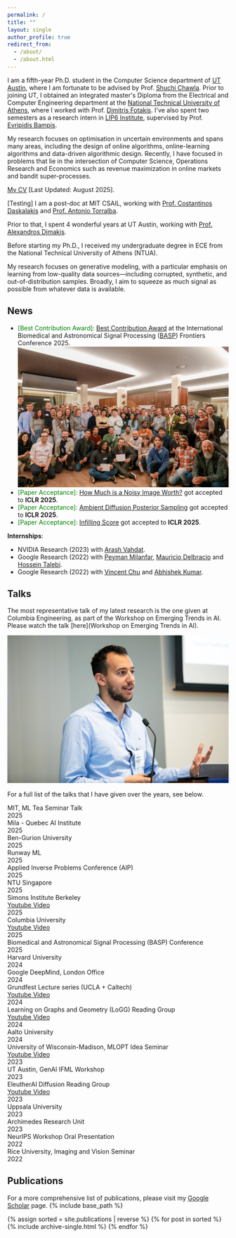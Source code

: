```yaml
---
permalink: /
title: ""
layout: single
author_profile: true
redirect_from:
  - /about/
  - /about.html
---
```


I am a fifth-year Ph.D. student in the Computer Science department of [UT Austin](https://www.utexas.edu/), where I am fortunate to be advised by Prof. [Shuchi Chawla](https://www.cs.utexas.edu/people/faculty-researchers/shuchi-chawla). Prior to joining UT, I obtained an integrated master's Diploma from the Electrical and Computer Engineering department at the [National Technical University of Athens](https://www.ntua.gr/en/), where I worked with Prof. [Dimitris Fotakis](http://www.softlab.ntua.gr/~fotakis/). I've also spent two semesters as a research intern in [LIP6 Institute](https://www.lip6.fr/?LANG=en), supervised by Prof. [Evripidis Bampis](https://webia.lip6.fr/~bampise/).

My research focuses on optimisation in uncertain environments and spans many areas, including the design of online algorithms, online-learning algorithms and data-driven algorithmic design. Recently, I have focused in problems that lie in the intersection of Computer Science, Operations Research and Economics such as revenue maximization in online markets and bandit super-processes.


[<i class="fa-solid fa-file-pdf"></i> My CV](assets/pdf/example_pdf.pdf) [Last Updated: August 2025].


[Testing] I am a post-doc at MIT CSAIL, working with [Prof. Costantinos Daskalakis](https://people.csail.mit.edu/costis/) and [Prof. Antonio Torralba](https://groups.csail.mit.edu/vision/torralbalab/).

Prior to that, I spent 4 wonderful years at UT Austin, working with [Prof. Alexandros Dimakis](https://users.ece.utexas.edu/~dimakis/). 

Before starting my Ph.D., I received my undergraduate degree in ECE from the National Technical University of Athens (NTUA).
 
My research focuses on generative modeling, with a particular emphasis on learning from low-quality data sources—including corrupted, synthetic, and out-of-distribution samples. Broadly, I aim to squeeze as much signal as possible from whatever data is available.


## News
- <span style="color:green"> [Best Contribution Award]: </span> [Best Contribution Award](https://baspfrontiers.org/best-contribution-awards/) at the International Biomedical and Astronomical Signal Processing ([BASP](https://baspfrontiers.org/)) Frontiers Conference 2025.
![](images/basp2025.jpg)
- <span style="color:green"> [Paper Acceptance]: </span> [How Much is a Noisy Image Worth?](https://arxiv.org/abs/2411.02780) got accepted to **ICLR 2025**.
- <span style="color:green"> [Paper Acceptance]: </span> [Ambient Diffusion Posterior Sampling](https://arxiv.org/abs/2403.08728) got accepted to **ICLR 2025**.
- <span style="color:green"> [Paper Acceptance]: </span> [Infilling Score](https://openreview.net/forum?id=9QPH1YQCMn) got accepted to **ICLR 2025**.



**Internships**:
* NVIDIA Research (2023) with [Arash Vahdat](https://scholar.google.com/citations?user=p9-nlRIAAAAJ&hl=en).
* Google Research (2022) with [Peyman Milanfar](https://scholar.google.com/citations?user=iGzDl8IAAAAJ&hl=en), [Mauricio Delbracio](https://scholar.google.com/citations?user=lDDm920AAAAJ&hl=en) and [Hossein Talebi](https://scholar.google.com/citations?user=UOX9BigAAAAJ&hl=en). 
* Google Research (2022) with [Vincent Chu](https://scholar.google.com/citations?user=R-OrlSgAAAAJ&hl=en) and [Abhishek Kumar](https://scholar.google.com/citations?user=6vghMS0AAAAJ&hl=en).






## Talks

The most representative talk of my latest research is the one given at Columbia Engineering, as part of the Workshop on Emerging Trends in AI. Please watch the talk [here](Workshop on Emerging Trends in AI).

![](images/columbia_photo.jpg)


For a full list of the talks that I have given over the years, see below.
<div class="talks-section">
  <div class="talk-entry">
    <div class="talk-main">MIT, ML Tea Seminar Talk</div>
    <div class="talk-sub">2025</div>
  </div>
  <div class="talk-entry">
    <div class="talk-main">Mila - Quebec AI Institute</div>
    <div class="talk-sub">2025</div>
  </div>
  <div class="talk-entry">
    <div class="talk-main">Ben-Gurion University</div>
    <div class="talk-sub">2025</div>
  </div>
  <div class="talk-entry">
    <div class="talk-main">Runway ML</div>
    <div class="talk-sub">2025</div>
  </div>
  <div class="talk-entry">
    <div class="talk-main">Applied Inverse Problems Conference (AIP)</div>
    <div class="talk-sub">2025</div>
  </div>
  <div class="talk-entry">
    <div class="talk-main">NTU Singapore</div>
    <div class="talk-sub">2025</div>
  </div>
  <div class="talk-entry">
    <div class="talk-main">
      Simons Institute Berkeley
      <br>
      <a href="https://www.youtube.com/watch?v=YJ0Q3bmYUpE&list=PLgKuh-lKre13F6duXbU7e8dJqXnRpJuxy&index=19" target="_blank" rel="noopener">Youtube Video</a>
    </div>
    <div class="talk-sub">2025</div>
  </div>
  <div class="talk-entry">
    <div class="talk-main">
      Columbia University
      <br>
      <a href="https://www.youtube.com/watch?v=4HTuPx6wjJM&list=PLpktWkixc1gU0D1f4K-browFuoSluIvei&index=10" target="_blank" rel="noopener">Youtube Video</a>
    </div>
    <div class="talk-sub">2025</div>
  </div>
  <div class="talk-entry">
    <div class="talk-main">Biomedical and Astronomical Signal Processing (BASP) Conference</div>
    <div class="talk-sub">2025</div>
  </div>
  <div class="talk-entry">
    <div class="talk-main">Harvard University</div>
    <div class="talk-sub">2024</div>
  </div>
  <div class="talk-entry">
    <div class="talk-main">Google DeepMind, London Office</div>
    <div class="talk-sub">2024</div>
  </div>
  <div class="talk-entry">
    <div class="talk-main">
      Grundfest Lecture series (UCLA + Caltech)
      <br>
      <a href="https://www.youtube.com/watch?v=038QxC5kTLk" target="_blank" rel="noopener">Youtube Video</a>
    </div>
    <div class="talk-sub">2024</div>
  </div>
  <div class="talk-entry">
    <div class="talk-main">
      Learning on Graphs and Geometry (LoGG) Reading Group
      <br>
      <a href="https://www.youtube.com/watch?v=iCDPewLVTro" target="_blank" rel="noopener">Youtube Video</a>
    </div>
    <div class="talk-sub">2024</div>
  </div>
  <div class="talk-entry">
    <div class="talk-main">Aalto University</div>
    <div class="talk-sub">2024</div>
  </div>
  <div class="talk-entry">
    <div class="talk-main">
      University of Wisconsin-Madison, MLOPT Idea Seminar
      <br>
      <a href="https://www.youtube.com/watch?v=qf5AZ62nO6E&t=7s" target="_blank" rel="noopener">Youtube Video</a>
    </div>
    <div class="talk-sub">2023</div>
  </div>
  <div class="talk-entry">
    <div class="talk-main">UT Austin, GenAI IFML Workshop</div>
    <div class="talk-sub">2023</div>
  </div>
  <div class="talk-entry">
    <div class="talk-main">
      EleutherAI Diffusion Reading Group
      <br>
      <a href="https://www.youtube.com/watch?v=Ped_I1uPL8Q" target="_blank" rel="noopener">Youtube Video</a>
    </div>
    <div class="talk-sub">2023</div>
  </div>
  <div class="talk-entry">
    <div class="talk-main">Uppsala University</div>
    <div class="talk-sub">2023</div>
  </div>
  <div class="talk-entry">
    <div class="talk-main">Archimedes Research Unit</div>
    <div class="talk-sub">2023</div>
  </div>
  <div class="talk-entry">
    <div class="talk-main">NeurIPS Workshop Oral Presentation</div>
    <div class="talk-sub">2022</div>
  </div>
  <div class="talk-entry">
    <div class="talk-main">Rice University, Imaging and Vision Seminar</div>
    <div class="talk-sub">2022</div>
  </div>
</div>

## Publications
For a more comprehensive list of publications, please visit my [Google Scholar](https://scholar.google.com/citations?user=LaScvbQAAAAJ&hl=en) page.
{% include base_path %}

{% assign sorted = site.publications | reverse %}
{% for post in sorted %}
  {% include archive-single.html %}
{% endfor %}
